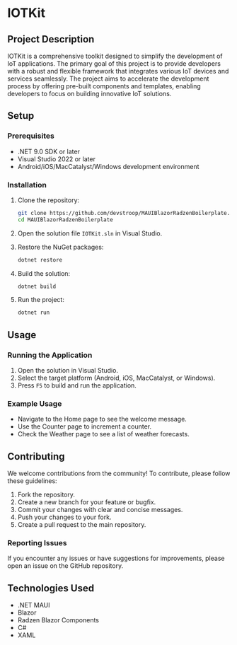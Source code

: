 # IOTKit

## Project Description

IOTKit is a comprehensive toolkit designed to simplify the development of IoT applications. The primary goal of this project is to provide developers with a robust and flexible framework that integrates various IoT devices and services seamlessly. The project aims to accelerate the development process by offering pre-built components and templates, enabling developers to focus on building innovative IoT solutions.

## Setup

### Prerequisites

- .NET 9.0 SDK or later
- Visual Studio 2022 or later
- Android/iOS/MacCatalyst/Windows development environment

### Installation

1. Clone the repository:
   ```sh
   git clone https://github.com/devstroop/MAUIBlazorRadzenBoilerplate.git
   cd MAUIBlazorRadzenBoilerplate
   ```

2. Open the solution file `IOTKit.sln` in Visual Studio.

3. Restore the NuGet packages:
   ```sh
   dotnet restore
   ```

4. Build the solution:
   ```sh
   dotnet build
   ```

5. Run the project:
   ```sh
   dotnet run
   ```

## Usage

### Running the Application

1. Open the solution in Visual Studio.
2. Select the target platform (Android, iOS, MacCatalyst, or Windows).
3. Press `F5` to build and run the application.

### Example Usage

- Navigate to the Home page to see the welcome message.
- Use the Counter page to increment a counter.
- Check the Weather page to see a list of weather forecasts.

## Contributing

We welcome contributions from the community! To contribute, please follow these guidelines:

1. Fork the repository.
2. Create a new branch for your feature or bugfix.
3. Commit your changes with clear and concise messages.
4. Push your changes to your fork.
5. Create a pull request to the main repository.

### Reporting Issues

If you encounter any issues or have suggestions for improvements, please open an issue on the GitHub repository.

## Technologies Used

- .NET MAUI
- Blazor
- Radzen Blazor Components
- C#
- XAML
